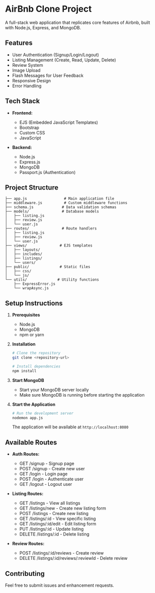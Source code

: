 # AirBnb Clone Project

A full-stack web application that replicates core features of Airbnb, built with Node.js, Express, and MongoDB.

## Features

- User Authentication (Signup/Login/Logout)
- Listing Management (Create, Read, Update, Delete)
- Review System
- Image Upload
- Flash Messages for User Feedback
- Responsive Design
- Error Handling

## Tech Stack

- **Frontend:**
  - EJS (Embedded JavaScript Templates)
  - Bootstrap
  - Custom CSS
  - JavaScript

- **Backend:**
  - Node.js
  - Express.js
  - MongoDB
  - Passport.js (Authentication)

## Project Structure

```
├── app.js                 # Main application file
├── middleware.js          # Custom middleware functions
├── schema.js             # Data validation schemas
├── models/               # Database models
│   ├── listing.js
│   ├── review.js
│   └── user.js
├── routes/               # Route handlers
│   ├── listing.js
│   ├── review.js
│   └── user.js
├── views/               # EJS templates
│   ├── layouts/
│   ├── includes/
│   ├── listings/
│   └── users/
├── public/              # Static files
│   ├── css/
│   └── js/
└── utils/              # Utility functions
    ├── ExpressError.js
    └── wrapAsync.js
```

## Setup Instructions

1. **Prerequisites**
   - Node.js
   - MongoDB
   - npm or yarn

2. **Installation**
   ```bash
   # Clone the repository
   git clone <repository-url>

   # Install dependencies
   npm install
   ```

3. **Start MongoDB**
   - Start your MongoDB server locally
   - Make sure MongoDB is running before starting the application

4. **Start the Application**
   ```bash
   # Run the development server
   nodemon app.js
   ```

   The application will be available at `http://localhost:8080`

## Available Routes

- **Auth Routes:**
  - GET /signup - Signup page
  - POST /signup - Create new user
  - GET /login - Login page
  - POST /login - Authenticate user
  - GET /logout - Logout user

- **Listing Routes:**
  - GET /listings - View all listings
  - GET /listings/new - Create new listing form
  - POST /listings - Create new listing
  - GET /listings/:id - View specific listing
  - GET /listings/:id/edit - Edit listing form
  - PUT /listings/:id - Update listing
  - DELETE /listings/:id - Delete listing

- **Review Routes:**
  - POST /listings/:id/reviews - Create review
  - DELETE /listings/:id/reviews/:reviewId - Delete review

## Contributing

Feel free to submit issues and enhancement requests.
